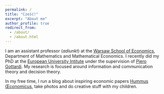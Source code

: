 ```yaml
---
permalink: /
title: "Cześć!"
excerpt: "About me"
author_profile: true
redirect_from: 
  - /about/
  - /about.html
---
```


I am an assistant professor (_adiunkt_) at the [Warsaw School of Economics](http://www.sgh.waw.pl), Department of Mathematics and Mathematical Economics. I recently did my PhD at the [European University Intitute](http://www.eui.eu) under the supervision of [Piero Gottardi](http://apps.eui.eu/Personal/Gottardi/). My research is focused around information and communication theory and decision theory.

In my free time, I run a blog about inspiring economic papers [Hummus Œconomicus](http://hummuseconomicus.pl), take photos and do creative stuff with my children.

